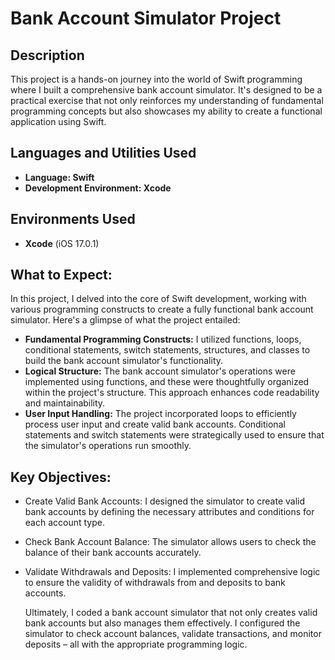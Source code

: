 <h1>Bank Account Simulator Project</h1>


<h2>Description</h2>
This project is a hands-on journey into the world of Swift programming where I built a comprehensive bank account simulator. It's designed to be a practical exercise that not only reinforces my understanding of fundamental programming concepts but also showcases my ability to create a functional application using Swift.
<br />


<h2>Languages and Utilities Used</h2>

- <b>Language: Swift</b> 
- <b>Development Environment: Xcode</b>

<h2>Environments Used </h2>

- <b>Xcode</b> (iOS 17.0.1)

<h2>What to Expect:</h2>

<p>
In this project, I delved into the core of Swift development, working with various programming constructs to create a fully functional bank account simulator. Here's a glimpse of what the project entailed:

- <b>Fundamental Programming Constructs:</b> I utilized functions, loops, conditional statements, switch statements, structures, and classes to build the bank account simulator's functionality.
- <b>Logical Structure:</b> The bank account simulator's operations were implemented using functions, and these were thoughtfully organized within the project's structure. This approach enhances code readability and maintainability.
- <b>User Input Handling:</b> The project incorporated loops to efficiently process user input and create valid bank accounts. Conditional statements and switch statements were strategically used to ensure that the simulator's operations run smoothly.
</p>

<h2>Key Objectives:</h2>

<p>

- Create Valid Bank Accounts: I designed the simulator to create valid bank accounts by defining the necessary attributes and conditions for each account type.
  
- Check Bank Account Balance: The simulator allows users to check the balance of their bank accounts accurately.

- Validate Withdrawals and Deposits: I implemented comprehensive logic to ensure the validity of withdrawals from and deposits to bank accounts.

  Ultimately, I coded a bank account simulator that not only creates valid bank accounts but also manages them effectively. I configured the simulator to check account balances, validate transactions, and monitor deposits – all with the appropriate programming logic. </p>
<!--
 ```diff
- text in red
+ text in green
! text in orange
# text in gray
@@ text in purple (and bold)@@
```
--!>

